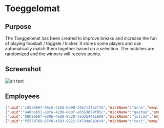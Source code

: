 # Toeggelomat

## Purpose

The Toeggelomat has been created to improve breaks and increase the fun of playing foosball / töggele / kicker. It stores some players and can automatically match them together based on a selection. The matches are randomized and the winners will receive points.

## Screenshot

![alt text](https://spoud.io/wp-content/uploads/2020/02/toeggelomat.png "Screenshot of the Toeggelomat")

## Employees

```json
{"uuid":"c85a9697-98c5-410d-bb98-39b713fa2f76","nickName":"anna","email":"anna@email.io","slackId":null}
{"uuid":"a40be651-a8fa-42d6-8e07-e8563079f05c","nickName":"gaetan","email":"gaetan@email.io","slackId":null}
{"uuid":"88b90b0f-6006-4ed8-9c20-7ed2b44a1608","nickName":"julian","email":"julian@email.io","slackId":null}
{"uuid":"f557d769-85f8-4593-9222-54709a0a36c4","nickName":"ceci","email":"ceci@email.io","slackId":null}
```
